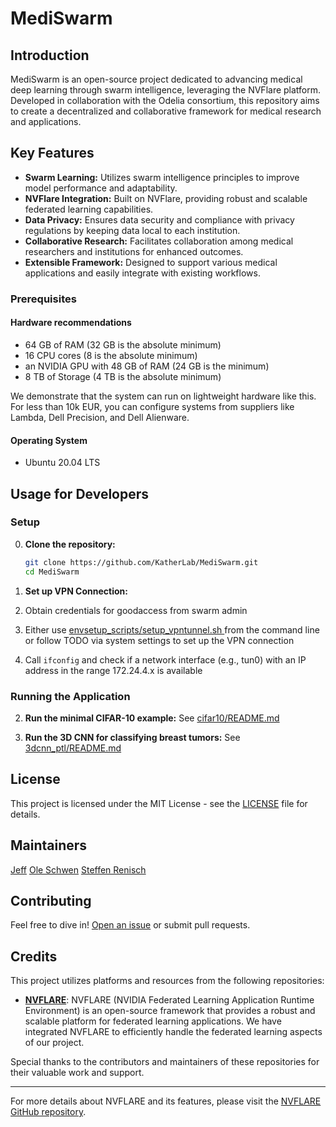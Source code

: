 
# MediSwarm

## Introduction
MediSwarm is an open-source project dedicated to advancing medical deep learning through swarm intelligence, leveraging the NVFlare platform. Developed in collaboration with the Odelia consortium, this repository aims to create a decentralized and collaborative framework for medical research and applications.

## Key Features
- **Swarm Learning:** Utilizes swarm intelligence principles to improve model performance and adaptability.
- **NVFlare Integration:** Built on NVFlare, providing robust and scalable federated learning capabilities.
- **Data Privacy:** Ensures data security and compliance with privacy regulations by keeping data local to each institution.
- **Collaborative Research:** Facilitates collaboration among medical researchers and institutions for enhanced outcomes.
- **Extensible Framework:** Designed to support various medical applications and easily integrate with existing workflows.

### Prerequisites
#### Hardware recommendations
* 64 GB of RAM (32 GB is the absolute minimum)
* 16 CPU cores (8 is the absolute minimum)
* an NVIDIA GPU with 48 GB of RAM (24 GB is the minimum)
* 8 TB of Storage (4 TB is the absolute minimum)

We demonstrate that the system can run on lightweight hardware like this. For less than 10k EUR, you can configure systems from suppliers like Lambda, Dell Precision, and Dell Alienware.

#### Operating System
* Ubuntu 20.04 LTS

## Usage for Developers

### Setup

0. **Clone the repository:**

    ```bash
    git clone https://github.com/KatherLab/MediSwarm.git
    cd MediSwarm
    ```

1. **Set up VPN Connection:**
  1. Obtain credentials for goodaccess from swarm admin
  2. Either use [envsetup_scripts/setup_vpntunnel.sh ](envsetup_scripts/setup_vpntunnel.sh) from the command line or follow TODO via system settings to set up the VPN connection
  3. Call `ifconfig` and check if a network interface (e.g., tun0) with an IP address in the range 172.24.4.x is available

### Running the Application

2. **Run the minimal CIFAR-10 example:**
   See [cifar10/README.md](application/jobs/cifar10/README.md)

3. **Run the 3D CNN for classifying breast tumors:**
   See [3dcnn_ptl/README.md](application/jobs/3dcnn_ptl/README.md)

## License
This project is licensed under the MIT License - see the [LICENSE](LICENSE) file for details.

## Maintainers
[Jeff](https://github.com/Ultimate-Storm)
[Ole Schwen](mailto:ole.schwen@mevis.fraunhofer.de)
[Steffen Renisch](mailto:steffen.renisch@mevis.fraunhofer.de)

## Contributing
Feel free to dive in! [Open an issue](https://github.com/KatherLab/MediSwarm/issues) or submit pull requests.

## Credits
This project utilizes platforms and resources from the following repositories:

- **[NVFLARE](https://github.com/NVIDIA/NVFlare)**: NVFLARE (NVIDIA Federated Learning Application Runtime Environment) is an open-source framework that provides a robust and scalable platform for federated learning applications. We have integrated NVFLARE to efficiently handle the federated learning aspects of our project.

Special thanks to the contributors and maintainers of these repositories for their valuable work and support.

---

For more details about NVFLARE and its features, please visit the [NVFLARE GitHub repository](https://github.com/NVIDIA/NVFlare).

